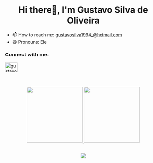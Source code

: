 <h1 align="center">Hi there👋, I'm Gustavo Silva de Oliveira</h1>

- 📫 How to reach me:  gustavosilva1994_@hotmail.com
- 😄 Pronouns:  Ele
<h3 align="left">Connect with me:</h3>
<p align="left">
<a href="https://www.linkedin.com/in/gustavo-silva-de-oliveira-247a53111/" target="blank"><img align="center" src="https://raw.githubusercontent.com/rahuldkjain/github-profile-readme-generator/master/src/images/icons/Social/linked-in-alt.svg" alt="gustavo" height="30" width="40" /></a>
</p>
<br>
<br>

<div align="center">
  <a href="https://github.com/Gsilvaol">
    <img height="180em" src="https://github-readme-stats.vercel.app/api?username=Gsilvaol&show_icons=true&theme=outrun"/>
    <img height="180em" src="https://github-readme-stats.vercel.app/api/top-langs/?username=Gsilvaol&layout=compact&langs_count=7&theme=outrun"/>
    
</div>


<p align="center">
  <br>
  <a href="https://skillicons.dev">
    <img src="https://skillicons.dev/icons?i=html,css,javascript,nodejs," />
  </a>
</p>
<br>
  <br>
  
  

